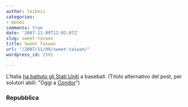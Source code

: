 ```yaml
---
author: leibniz
categories:
- mondi
comments: true
date: '2007-11-09T12:02:07Z'
slug: sweet-taiwan
title: Sweet Taiwan
url: "/2007/11/09/sweet-taiwan/"
wordpress_id: 2591

---
```

L'Italia [ha battuto gli Stati Uniti](http://www.repubblica.it/2007/11/sezioni/sport/baseball-battuti-usa/baseball-battuti-usa/baseball-battuti-usa.html) a baseball. (Titolo alternativo del post, per solutori abili: "Oggi a [Condor](http://condor.blog.rai.it/)")

### Repubblica

